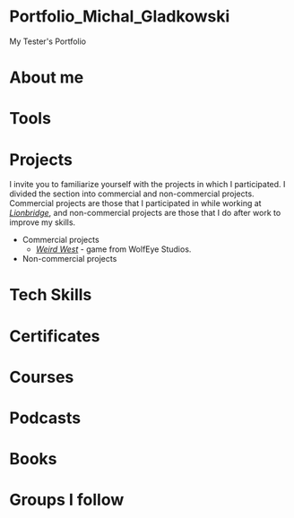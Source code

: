 # Portfolio_Michal_Gladkowski
My Tester's Portfolio
# About me
# Tools
# Projects
I invite you to familiarize yourself with the projects in which I participated. I divided the section into commercial and non-commercial projects.
Commercial projects are those that I participated in while working at [*Lionbridge*](https://games.lionbridge.com/), and non-commercial projects are those that I do after work to improve my skills.
* Commercial projects
  * [*Weird West*](https://www.weirdwest.com/) - game from WolfEye Studios. 
* Non-commercial projects
# Tech Skills
# Certificates
# Courses
# Podcasts
# Books
# Groups I follow
